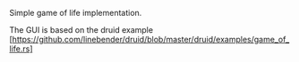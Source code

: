 Simple game of life implementation.

The GUI is based on the druid example [https://github.com/linebender/druid/blob/master/druid/examples/game_of_life.rs]
